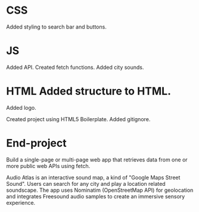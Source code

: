 # CSS
Added styling to search bar and buttons.

# JS
Added API.
Created fetch functions.
Added city sounds.

# HTML Added structure to HTML.
Added logo.

Created project using HTML5 Boilerplate.
Added gitignore.

# End-project
Build a single-page or multi-page web app that retrieves data from one or more public web APIs using fetch.

Audio Atlas is an interactive sound map, a kind of "Google Maps Street Sound".
Users can search for any city and play a location related soundscape. The app uses Nominatim (OpenStreetMap API) for geolocation and integrates Freesound audio samples to create an immersive sensory experience.
